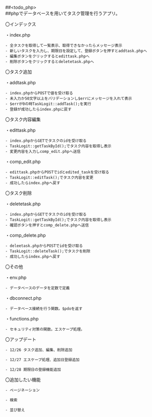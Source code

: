 ##<todo_php>  
##phpでデータベースを用いてタスク管理を行うアプリ。

〇インデックス

  ・index.php

    - 全タスクを取得して一覧表示、取得できなかったらメッセージ表示
    - 新しいタスクを入力し、期限日を設定して、登録ボタンを押すとaddtask.phpへ
    - 編集ボタンをクリックするとedittask.phpへ
    - 削除ボタンをクリックするとdeletetask.phpへ

〇タスク追加

  ・addtask.php

    - index.phpからPOSTで値を受け取る
    - 未入力か50文字以上をバリデーションし$errにメッセージを入れて表示
    - $errが0の時TaskLogit::addTask();を実行
    - 登録が成功したらindex.phpに戻す

〇タスク内容編集

  ・edittask.php

    - index.phpからGETでタスクのidを受け取る
    - TaskLogit::getTaskById();でタスク内容を取得し表示
    - 変更内容を入力しcomp_edit.phpへ送信

  ・comp_edit.php

    - edittask.phpからPOSTでidとedited_taskを受け取る
    - TaskLogit::editTask();でタスク内容を変更
    - 成功したらindex.phpへ戻す

〇タスク削除

  ・deletetask.php

    - index.phpからGETでタスクのidを受け取る
    - TaskLogit::getTaskById();でタスク内容を取得し表示
    - 確認ボタンを押すとcomp_delete.phpへ送信

  ・comp_delete.php

    - deleetask.phpからPOSTでidを受け取る
    - TaskLogit::deleteTask();でタスクを削除
    - 成功したらindex.phpへ戻す

〇その他

  ・env.php

    - データベースのデータを定数で定義
  
  ・dbconnect.php

    - データベース接続を行う関数。$pdoを返す

  ・functions.php
  
    - セキュリティ対策の関数。エスケープ処理。
    
〇アップデート
  
    - 12/26 タスク追加、編集、削除追加
  
    - 12/27 エスケープ処理、追加日登録追加

    - 12/28 期限日の登録機能追加
  
〇追加したい機能

    - ページネーション

    - 検索

    - 並び替え

